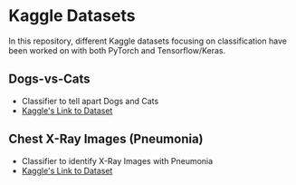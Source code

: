 # Kaggle Datasets
In this repository, different Kaggle datasets focusing on classification have been worked on with both PyTorch and Tensorflow/Keras.

## Dogs-vs-Cats
* Classifier to tell apart Dogs and Cats
* [Kaggle's Link to Dataset](https://www.kaggle.com/c/dogs-vs-cats/overview)

## Chest X-Ray Images (Pneumonia)
* Classifier to identify X-Ray Images with Pneumonia
* [Kaggle's Link to Dataset](https://www.kaggle.com/paultimothymooney/chest-xray-pneumonia)
